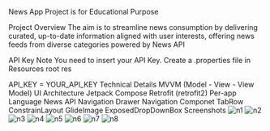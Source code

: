 
News App
Project is for Educational Purpose

Project Overview
The aim is to streamline news consumption by delivering curated, up-to-date information aligned with user interests, offering news feeds from diverse categories powered by News API

API Key Note
You need to insert your API Key. Create a .properties file in Resources root res

API_KEY = YOUR_API_KEY
Technical Details
MVVM (Model - View - View Model) UI Architecture
Jetpack Compose
Retrofit (retrofit2)
Per-app Language
News API
Navigation Drawer
Navigation Componet
TabRow
ConstrainLayout
GlideImage
ExposedDropDownBox
Screenshots
![n1](https://github.com/sarasoliman233/NewsApp/assets/132767676/7ce8be1d-455a-4aac-924f-36688f3bbabd)
![n2](https://github.com/sarasoliman233/NewsApp/assets/132767676/e7a6d5a8-9172-4009-98f8-51de2b7dd0a8)
![n3](https://github.com/sarasoliman233/NewsApp/assets/132767676/6ab0c6c1-c486-417d-b74b-dc72eddbe70b)
![n4](https://github.com/sarasoliman233/NewsApp/assets/132767676/ce0b0add-ffc5-4529-b956-155e55b576da)
![n5](https://github.com/sarasoliman233/NewsApp/assets/132767676/5345bdbf-c7b5-4fa4-b2a5-fa7aaa4b3b93)
![n6](https://github.com/sarasoliman233/NewsApp/assets/132767676/2429e853-b7f9-4e32-88d6-63cd8000549d)
![n7](https://github.com/sarasoliman233/NewsApp/assets/132767676/e300e3af-44a7-4ad8-9e84-905a174f94b6)
![n8](https://github.com/sarasoliman233/NewsApp/assets/132767676/4b4488b7-741f-4c79-9fd9-ed9840a73eb1)



